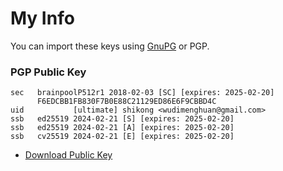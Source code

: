 # My Info

You can import these keys using [GnuPG](https://www.gnupg.org/download/index.html#binary) or PGP.

### PGP Public Key

```
sec   brainpoolP512r1 2018-02-03 [SC] [expires: 2025-02-20]
      F6EDCBB1FB830F7B0E88C21129ED86E6F9CBBD4C
uid           [ultimate] shikong <wudimenghuan@gmail.com>
ssb   ed25519 2024-02-21 [S] [expires: 2025-02-20]
ssb   ed25519 2024-02-21 [A] [expires: 2025-02-20]
ssb   cv25519 2024-02-21 [E] [expires: 2025-02-20]
```

* [Download Public Key](https://raw.githubusercontent.com/wudimenghuan/info/master/shikong_0xF9CBBD4C_public.asc)
